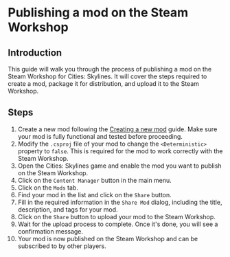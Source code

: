 # Publishing a mod on the Steam Workshop

## Introduction

This guide will walk you through the process of publishing a mod on the Steam Workshop for Cities: Skylines. It will cover the steps required to create a mod, package it for distribution, and upload it to the Steam Workshop.

## Steps

1. Create a new mod following the [Creating a new mod](gui-006.md) guide. Make sure your mod is fully functional and tested before proceeding.
2. Modify the `.csproj` file of your mod to change the `<Deterministic>` property to `false`. This is required for the mod to work correctly with the Steam Workshop.
3. Open the Cities: Skylines game and enable the mod you want to publish on the Steam Workshop.
4. Click on the `Content Manager` button in the main menu.
5. Click on the `Mods` tab.
6. Find your mod in the list and click on the `Share` button.
7. Fill in the required information in the `Share Mod` dialog, including the title, description, and tags for your mod.
8. Click on the `Share` button to upload your mod to the Steam Workshop.
9. Wait for the upload process to complete. Once it's done, you will see a confirmation message.
10. Your mod is now published on the Steam Workshop and can be subscribed to by other players.

